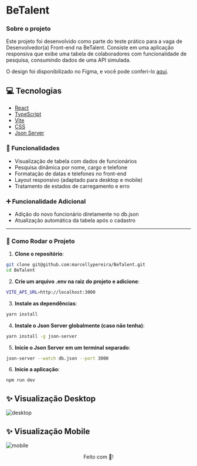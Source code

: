 # BeTalent

### Sobre o projeto
Este projeto foi desenvolvido como parte do teste prático para a vaga de Desenvolvedor(a) Front-end na BeTalent. Consiste em uma aplicação responsiva que exibe uma tabela de colaboradores com funcionalidade de pesquisa, consumindo dados de uma API simulada.


O design foi disponibilizado no Figma, e você pode conferi-lo [aqui](https://www.figma.com/design/qpgEpcPm2SJPvSSJbJKZOf/Books-Management?node-id=0-1&node-type=canvas&t=saAso9SDBRs4Vz2h-0).


## :computer: Tecnologias

- [React](https://legacy.reactjs.org/docs/create-a-new-react-app.html)
- [TypeScript](https://www.typescriptlang.org/)
- [Vite](https://vite.dev/)
- [CSS](https://developer.mozilla.org/pt-BR/docs/Web/CSS)
- [Json Server](https://www.npmjs.com/package/json-server)


### 🎯 Funcionalidades

- Visualização de tabela com dados de funcionários
- Pesquisa dinâmica por nome, cargo e telefone
- Formatação de datas e telefones no front-end
- Layout responsivo (adaptado para desktop e mobile)
- Tratamento de estados de carregamento e erro

### ➕ Funcionalidade Adicional

- Adição do novo funcionário diretamente no db.json
- Atualização automática da tabela após o cadastro

---
### 🚀 Como Rodar o Projeto

1. **Clone o repositório**:

```bash
git clone git@github.com:marcellypereira/BeTalent.git
cd BeTalent
```

2. **Crie um arquivo .env na raiz do projeto e adicione**:

```bash
VITE_API_URL=http://localhost:3000
```

3. **Instale as dependências**:

```bash
yarn install
```

4. **Instale o Json Server globalmente (caso não tenha)**:

```bash
yarn install -g json-server
```
5. **Inicie o Json Server em um terminal separado**:

```bash
json-server --watch db.json --port 3000
```
6. **Inicie a aplicação**:

```bash
npm run dev
```

## :sparkles: Visualização Desktop

![desktop](https://github.com/user-attachments/assets/2207e621-4cd1-4cf2-8623-bd6fdd9fae1e)

## :sparkles: Visualização Mobile

![mobile](https://github.com/user-attachments/assets/89f3617f-2ef8-4f2e-95b4-52fd25d6e8fb)

<div align="center">Feito com 💜! </div>
